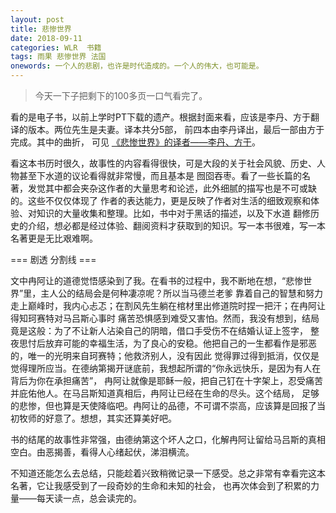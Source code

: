 ```yaml
---
layout: post
title: 悲惨世界
date: 2018-09-11
categories: WLR  书籍
tags: 雨果 悲惨世界 法国
onewords: 一个人的悲剧，也许是时代造成的。一个人的伟大，也可能是。
---
```

> 今天一下子把剩下的100多页一口气看完了。

看的是电子书，以前上学时PT下载的遗产。根据封面来看，应该是李丹、方于翻译的版本。两位先生是夫妻。译本共分5部，
前四本由李丹译出，最后一部由方于完成。其中的曲折，
可见 [《悲惨世界》的译者——李丹、方于](https://www.douban.com/group/topic/5329758/)。

看这本书历时很久，故事性的内容看得很快，可是大段的关于社会风貌、历史、人物甚至下水道的议论看得就非常慢，而且基本是
囫囵吞枣。看了一些长篇的名著，发觉其中都会夹杂这作者的大量思考和论述，此外细腻的描写也是不可或缺的。这些不仅仅体现了
作者的表达能力，更是反映了作者对生活的细致观察和体验、对知识的大量收集和整理。比如，书中对于黑话的描述，以及下水道
翻修历史的介绍，想必都是经过体验、翻阅资料才获取到的知识。写一本书很难，写一本名著更是无比艰难啊。

=== 剧透 分割线 ===

文中冉阿让的道德觉悟感染到了我。在看书的过程中，我不断地在想，“悲惨世界”里，主人公的结局会是何种凄凉呢？所以当马德兰老爹
靠着自己的智慧和努力走上巅峰时，我内心忐忑；在割风先生躺在棺材里出修道院时捏一把汗；在冉阿让得知珂赛特对马吕斯心事时
痛苦恐惧感到难受又害怕。然而，我没有想到，结局竟是这般：为了不让新人沾染自己的阴暗，借口手受伤不在结婚认证上签字，
整夜思忖后放弃可能的幸福生活，为了良心的安稳。他把自己的一生都看作是邪恶的，唯一的光明来自珂赛特；他救济别人，没有因此
觉得罪过得到抵消，仅仅是觉得理所应当。在德纳第揭开谜底前，我想起所谓的“你永远快乐，是因为有人在背后为你在承担痛苦”，
冉阿让就像是耶稣一般，把自己钉在十字架上，忍受痛苦并庇佑他人。在马吕斯知道真相后，冉阿让已经在生命的尽头。这个结局，
足够的悲惨，但也算是天使降临吧。冉阿让的品德，不可谓不崇高，应该算是回报了当初牧师的好意了。想想，其实还算美好吧。

书的结尾的故事性非常强，由德纳第这个坏人之口，化解冉阿让留给马吕斯的真相空白。由恶揭善，看得人心绪起伏，涕泪横流。

不知道还能怎么去总结，只能趁着兴致稍微记录一下感受。总之非常有幸看完这本名著，它让我感受到了一段奇妙的生命和未知的社会，
也再次体会到了积累的力量——每天读一点，总会读完的。

